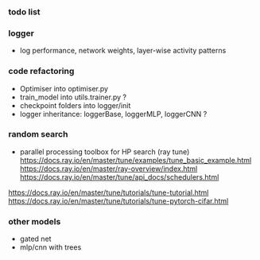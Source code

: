 ### todo list 

### logger 
- log performance, network weights, layer-wise activity patterns

### code refactoring
- Optimiser into optimiser.py
- train_model into utils.trainer.py ?
- checkpoint folders into logger/init
- logger inheritance: loggerBase, loggerMLP, loggerCNN ?

### random search
- parallel processing toolbox for HP search (ray tune)
https://docs.ray.io/en/master/tune/examples/tune_basic_example.html
https://docs.ray.io/en/master/ray-overview/index.html
https://docs.ray.io/en/master/tune/api_docs/schedulers.html

https://docs.ray.io/en/master/tune/tutorials/tune-tutorial.html
https://docs.ray.io/en/master/tune/tutorials/tune-pytorch-cifar.html


### other models 
- gated net 
- mlp/cnn with trees 